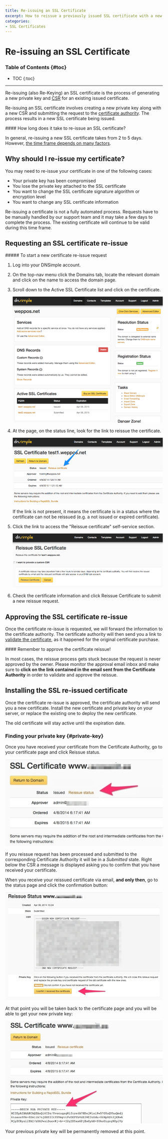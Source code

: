 ```yaml
---
title: Re-issuing an SSL Certificate
excerpt: How to reissue a previously issued SSL certificate with a new CSR and/or private key.
categories:
- SSL Certificates
---
```


# Re-issuing an SSL Certificate

### Table of Contents {#toc}

* TOC
{:toc}

---

Re-issuing (also Re-Keying) an SSL certificate is the process of generating a new private key and [CSR](/articles/what-is-csr/) for an existing issued certificate.

Re-issuing an SSL certificate involves creating a new private key along with a new CSR and submitting the request to the [certificate authority](/articles/what-is-certificate-authority/). The process results in a new SSL certificate being issued.

<note>
#### How long does it take to re-issue an SSL certificate?

In general, re-issuing a new SSL certificate takes from 2 to 5 days. However, [the time frame depends on many factors](/articles/how-long-to-issue-ssl-certificate/).
</note>


## Why should I re-issue my certificate?

You may need to re-issue your certificate in one of the following cases:

- Your private key has been compromised
- You lose the private key attached to the SSL certificate
- You want to change the SSL certificate signature algorithm or encryption level
- You want to change any SSL certificate information

<note>
Re-issuing a certificate is not a fully automated process. Requests have to be manually handled by our support team and it may take a few days to complete the process. The existing certificate will continue to be valid during this time frame.
</note>

## Requesting an SSL certificate re-issue

<div class="section-steps" markdown="1">
##### To start a new certificate re-issue request

1.  Log into your DNSimple account.
1.  On the top-nav menu click the <label>Domains</label> tab, locate the relevant domain and click on the name to access the domain page.
1.  Scroll down to the <label>Active SSL Certificate</label> list and click on the certificate.

    ![](/files/dnsimple-domain-certificatelist-issued.png)

1.  At the page, on the status line, look for the link to reissue the certificate.

    ![](/files/dnsimple-ssl-reissue-link.png)

    If the link is not present, it means the certificate is in a status where the certificate can not be reissued (e.g. a not issued or expired certificate).

1.  Click the link to access the "Reissue certificate" self-service section.

    ![](/files/dnsimple-ssl-reissue-new.png)

1.  Check the certificate information and click <label>Reissue Certificate</label> to submit a new reissue request.

</div>

## Approving the SSL certificate re-issue

Once the certificate re-issue is requested, we will forward the information to the certificate authority. The certificate authority will then send you a link to [validate the certificate](/articles/ssl-certificates-email-validation/), as it happened for the original certificate purchase.

<warning>
#### Remember to approve the certificate reissue!

In most cases, the reissue process gets stuck because the request is never approved by the owner. Please monitor the approval email inbox and make sure to **click on the link contained in the email sent from the Certificate Authority** in order to validate and approve the reissue.
</warning>

## Installing the SSL re-issued certificate

Once the certificate re-issue is approved, the certificate authority will send you a new certificate. Install the new certificate and private key on your server, or replace the existing one to deploy the new certificate.

The old certificate will stay active until the expiration date.


### Finding your private key {#private-key}

Once you have received your certificate from the Certificate Authority, go to your certificate page and click <label>Reissue status</label>.

![reissue status](/files/private-key-0.jpg)

If you reissue request has been processed and submitted to the corresponding Certificate Authority it will be in a *Submitted* state. Right below the CSR a message is displayed asking you to confirm that you have received your certificate.

When you receive your reissued certificate via email, **and only then**, go to the status page and click the confirmation button:

![reissue confirmation](/files/private-key-1.jpg)

At that point you will be taken back to the certificate page and you will be able to get your new private key:

![reissue confirmation](/files/private-key-2.jpg)

Your previous private key will be permanently removed at this point.
